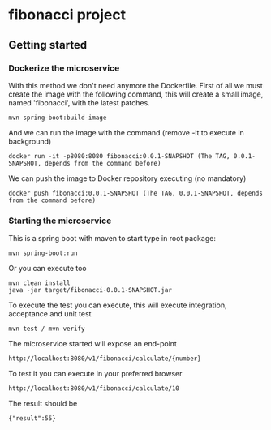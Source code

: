 # fibonacci project

## Getting started

### Dockerize the microservice
With this method we don't need anymore the Dockerfile.
First of all we must create the image with the following command,
this will create a small image, named 'fibonacci', with the latest patches.
```
mvn spring-boot:build-image
```
And we can run the image with the command (remove -it to execute in background)
```
docker run -it -p8080:8080 fibonacci:0.0.1-SNAPSHOT (The TAG, 0.0.1-SNAPSHOT, depends from the command before)
```
We can push the image to Docker repository executing (no mandatory)
```
docker push fibonacci:0.0.1-SNAPSHOT (The TAG, 0.0.1-SNAPSHOT, depends from the command before)
```

### Starting the microservice

This is a spring boot with maven to start type in root package:
```
mvn spring-boot:run
```
Or you can execute too
```
mvn clean install
java -jar target/fibonacci-0.0.1-SNAPSHOT.jar
```
To execute the test you can execute, this will execute integration, acceptance and unit test
```
mvn test / mvn verify
```
The microservice started will expose an end-point
```
http://localhost:8080/v1/fibonacci/calculate/{number}
```
To test it you can execute in your preferred browser
```
http://localhost:8080/v1/fibonacci/calculate/10
```
The result should be
```
{"result":55}
```
